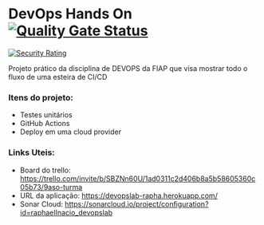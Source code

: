 
# DevOps Hands On [![Quality Gate Status](https://sonarcloud.io/api/project_badges/measure?project=raphaelInacio_devopslab&metric=alert_status)](https://sonarcloud.io/summary/new_code?id=raphaelInacio_devopslab)
[![Security Rating](https://sonarcloud.io/api/project_badges/measure?project=raphaelInacio_devopslab&metric=security_rating)](https://sonarcloud.io/summary/new_code?id=raphaelInacio_devopslab)

Projeto prático da disciplina de DEVOPS da FIAP que visa mostrar todo o fluxo de uma esteira de CI/CD 

### Itens do projeto:

- Testes unitários
- GitHub Actions
- Deploy em uma cloud provider


### Links Uteis:
- Board do trello: https://trello.com/invite/b/SBZNn60U/1ad0311c2d406b8a5b58605360c05b73/9aso-turma
- URL da aplicação: https://devopslab-rapha.herokuapp.com/
- Sonar Cloud: https://sonarcloud.io/project/configuration?id=raphaelInacio_devopslab

